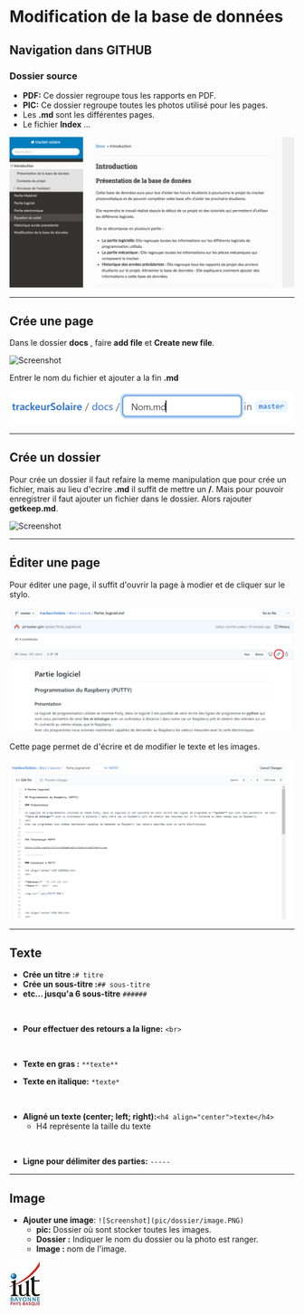 # Modification de la base de données

## Navigation dans GITHUB

### Dossier source

  * **PDF:** Ce dossier regroupe tous les rapports en PDF.
  * **PIC:** Ce dossier regroupe toutes les photos utilisé pour les pages. 
  * Les **.md** sont les différentes pages.
  * Le fichier **Index** ...

![Screenshot](pic/Modification_tuto/dosier_source.PNG)

---------

## Crée une page 

Dans le dossier **docs** , faire **add file** et **Create new file**. 

![Screenshot](pic/Modification_tuto/Crée_page.PNG)


Entrer le nom du fichier et ajouter a la fin **.md**

![Screenshot](pic/Modification_tuto/nom_page.PNG)

---------

## Crée un dossier 

Pour crée un dossier il faut refaire la meme manipulation que pour crée un fichier, mais au lieu d'ecrire **.md** il suffit de mettre un **/**. 
Mais pour pouvoir enregistrer il faut ajouter un fichier dans le dossier. 
Alors rajouter **getkeep.md**.

![Screenshot](pic/Modification_tuto/crée_dossier.PNG)

---------

## Éditer une page

Pour éditer une page, il suffit d'ouvrir la page à modier et de cliquer sur le stylo.


![Screenshot](pic/Modification_tuto/editer_page.PNG)

Cette page permet de d'écrire et de modifier le texte et les images.

![Screenshot](pic/Modification_tuto/Page.PNG)

---------

## Texte

* **Crée un titre :**``# titre``
* **Crée un sous-titre :**``## sous-titre``
* **etc... jusqu'a 6 sous-titre** ``######``
 
<br>
 
* **Pour effectuer des retours a la ligne:**  ``<br>``

<br>

* **Texte en gras :** ``**texte**``

* **Texte en italique:** ``*texte*``

<br>

* **Aligné un texte (center; left; right):**``<h4 align="center">texte</h4>``
  * H4 représente la taille du texte
 
<br>
 
* **Ligne pour délimiter des parties:** ``-----``

---------

## Image

* **Ajouter une image**: ``![Screenshot](pic/dossier/image.PNG)``
   * **pic:** Dossier où sont stocker toutes les images.
   * **Dossier :** Indiquer le nom du dossier ou la photo est ranger. 
   * **Image :** nom de l'image.


![Screenshot](pic/logo_iut.png)
 

